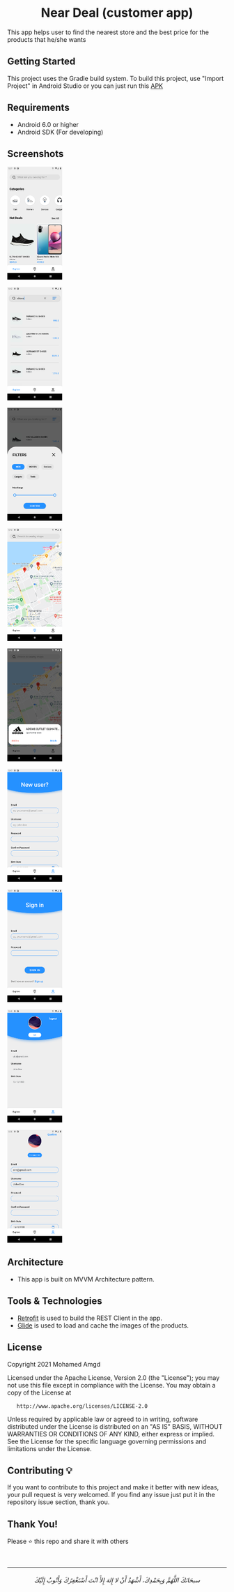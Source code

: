<h1 align="center"> Near Deal (customer app) </h1>

This app helps user to find the nearest store and the best price for the products that he/she wants

## Getting Started

This project uses the Gradle build system. To build this project,
use "Import Project" in Android Studio or you can just run this [APK](https://github.com/MohamedAmgd/Near-Deal-Customer-App/releases/download/release/Near.Deal.apk)

## Requirements
- Android 6.0 or higher
- Android SDK (For developing)

## Screenshots

<img src="/screenshots/1 - Explore screen.png" width="25%" height="25%"/><br>

<img src="/screenshots/2 - Search screen 2.png" width="25%" height="25%"/><br>

<img src="/screenshots/3 - Filter screen.png" width="25%" height="25%"/><br>

<img src="/screenshots/4 - Nearby shops screen.png" width="25%" height="25%"/><br>

<img src="/screenshots/5 - Nearby shops screen 2.png" width="25%" height="25%"/><br>

<img src="/screenshots/6 - Sign up screen 1.png" width="25%" height="25%"/><br>

<img src="/screenshots/7 - Sign in screen.png" width="25%" height="25%"/><br>

<img src="/screenshots/8 - User info scree.png" width="25%" height="25%"/><br>

<img src="/screenshots/9 - Edit user info screen.png" width="25%" height="25%"/><br>

## Architecture

- This app is built on MVVM Architecture pattern.

## Tools & Technologies

- [Retrofit](https://github.com/square/retrofit) is used to build the REST Client in the app.
- [Glide](https://github.com/bumptech/glide) is used to load and cache the images of the products.


## License

Copyright 2021 Mohamed Amgd

Licensed under the Apache License, Version 2.0 (the "License");
you may not use this file except in compliance with the License.
You may obtain a copy of the License at

       http://www.apache.org/licenses/LICENSE-2.0

Unless required by applicable law or agreed to in writing, software
distributed under the License is distributed on an "AS IS" BASIS,
WITHOUT WARRANTIES OR CONDITIONS OF ANY KIND, either express or implied.
See the License for the specific language governing permissions and
limitations under the License.


## Contributing 💡
If you want to contribute to this project and make it better with new ideas, your pull request is very welcomed.
If you find any issue just put it in the repository issue section, thank you.


## Thank You!
Please ⭐️ this repo and share it with others


<br>


-----------


<h6 align="center">سبحَانَكَ اللَّهُمَّ وَبِحَمْدِكَ، أَشْهَدُ أَنْ لا إِلهَ إِلأَ انْتَ أَسْتَغْفِرُكَ وَأَتْوبُ إِلَيْكَ</h6>
